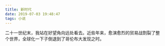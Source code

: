 ```yaml
---
title: 新时代
date: 2019-07-03 19:48:47
tags: 小说
---
```


二十一世纪末，我站在好望角向远处看去。近些年来，愈演愈烈的贸易战割裂了整个世界，全球化一下子倒退到了哥伦布大发现之时。